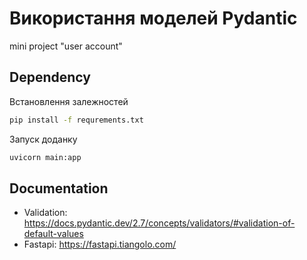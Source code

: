 # Використання моделей Pydantic

mini project "user account"


## Dependency
Встановлення залежностей 
```bash 
pip install -f requrements.txt
```

Запуск доданку
```bash
uvicorn main:app 
```

## Documentation

- Validation: https://docs.pydantic.dev/2.7/concepts/validators/#validation-of-default-values
- Fastapi: https://fastapi.tiangolo.com/